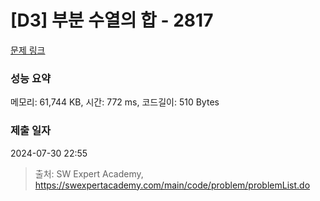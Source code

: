 # [D3] 부분 수열의 합 - 2817 

[문제 링크](https://swexpertacademy.com/main/code/problem/problemDetail.do?contestProbId=AV7IzvG6EksDFAXB) 

### 성능 요약

메모리: 61,744 KB, 시간: 772 ms, 코드길이: 510 Bytes

### 제출 일자

2024-07-30 22:55



> 출처: SW Expert Academy, https://swexpertacademy.com/main/code/problem/problemList.do